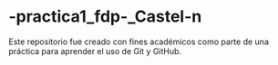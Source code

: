 # -practica1_fdp-_Castel-n
Este repositorio fue creado con fines académicos como parte de una práctica para aprender el uso de Git y GitHub.
